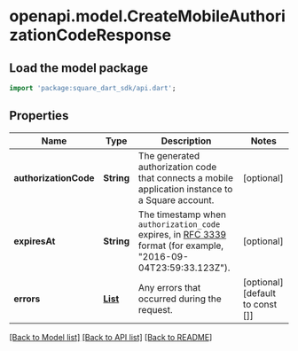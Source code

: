 # openapi.model.CreateMobileAuthorizationCodeResponse

## Load the model package
```dart
import 'package:square_dart_sdk/api.dart';
```

## Properties
Name | Type | Description | Notes
------------ | ------------- | ------------- | -------------
**authorizationCode** | **String** | The generated authorization code that connects a mobile application instance to a Square account. | [optional] 
**expiresAt** | **String** | The timestamp when `authorization_code` expires, in [RFC 3339](https://tools.ietf.org/html/rfc3339) format (for example, \"2016-09-04T23:59:33.123Z\"). | [optional] 
**errors** | [**List<Error>**](Error.md) | Any errors that occurred during the request. | [optional] [default to const []]

[[Back to Model list]](../README.md#documentation-for-models) [[Back to API list]](../README.md#documentation-for-api-endpoints) [[Back to README]](../README.md)


